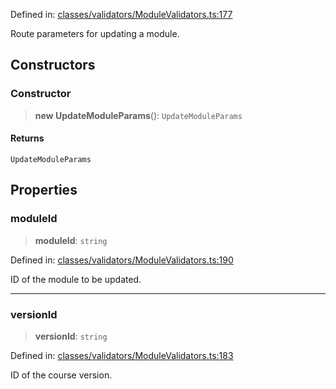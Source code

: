 Defined in: [classes/validators/ModuleValidators.ts:177](https://github.com/saaranshgarg1/vibe/blob/67a31fca9c5546ea9aafedb5fb5b41a5b80e1d53/backend/src/modules/courses/classes/validators/ModuleValidators.ts#L177)

Route parameters for updating a module.

## Constructors

### Constructor

> **new UpdateModuleParams**(): `UpdateModuleParams`

#### Returns

`UpdateModuleParams`

## Properties

### moduleId

> **moduleId**: `string`

Defined in: [classes/validators/ModuleValidators.ts:190](https://github.com/saaranshgarg1/vibe/blob/67a31fca9c5546ea9aafedb5fb5b41a5b80e1d53/backend/src/modules/courses/classes/validators/ModuleValidators.ts#L190)

ID of the module to be updated.

***

### versionId

> **versionId**: `string`

Defined in: [classes/validators/ModuleValidators.ts:183](https://github.com/saaranshgarg1/vibe/blob/67a31fca9c5546ea9aafedb5fb5b41a5b80e1d53/backend/src/modules/courses/classes/validators/ModuleValidators.ts#L183)

ID of the course version.
